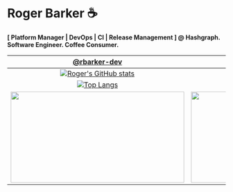 # Roger Barker ☕ 

**[ Platform Manager | DevOps | CI | Release Management ] @ Hashgraph. Software Engineer. Coffee Consumer.**

| [@rbarker-dev](https://github.com/rbarker-dev) | [@DJ-BBot ](https://github.com/DJ-BBot) |
| :--------: | :------: |
| [![Roger's GitHub stats](https://github-readme-stats.vercel.app/api?username=rbarker-dev&show_icons=true&theme=neon)](https://github.com/anuraghazra/github-readme-stats) | [![Roger's GitHub stats](https://github-readme-stats.vercel.app/api?username=DJ-BBot&show_icons=true&theme=github_dark_dimmed)](https://github.com/anuraghazra/github-readme-stats) |
| [![Top Langs](https://github-readme-stats.vercel.app/api/top-langs/?username=rbarker-dev&show_icons=true&theme=neon)](https://github.com/anuraghazra/github-readme-stats) | [![Top Langs](https://github-readme-stats.vercel.app/api/top-langs/?username=DJ-BBot&show_icons=true&theme=github_dark_dimmed)](https://github.com/anuraghazra/github-readme-stats) |
| <img src="https://github-readme-streak-stats.herokuapp.com/?user=rbarker-dev&theme=neon&hide_border=false" height="210" width="400"> | <img src="https://github-readme-streak-stats.herokuapp.com/?user=DJ-BBot&theme=github_dark_dimmed&hide_border=false" height="210" width="400"> |


<!--
**rbarker-dev/rbarker-dev** is a ✨ _special_ ✨ repository because its `README.md` (this file) appears on your GitHub profile.

Here are some ideas to get you started:

- 🔭 I’m currently working on ...
- 🌱 I’m currently learning ...
- 👯 I’m looking to collaborate on ...
- 🤔 I’m looking for help with ...
- 💬 Ask me about ...
- 📫 How to reach me: ...
- 😄 Pronouns: ...
- ⚡ Fun fact: ...
-->
